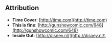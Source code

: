 ##  Attribution

* **Time Cover**: [http://time.com](http://time.com)
* **This is fine**: [http://gunshowcomic.com/648](http://gunshowcomic.com/648)
* **Inside Out**: [http://disney.nl/](http://disney.nl/)
